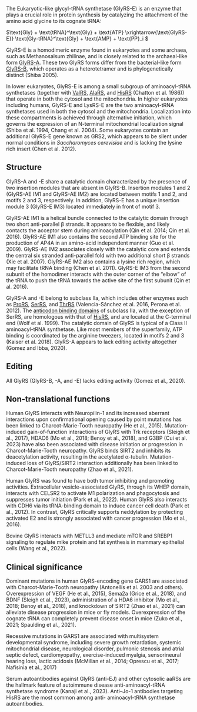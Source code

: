 
The Eukaryotic-like glycyl-tRNA synthetase (GlyRS-E) is an enzyme that plays a crucial role in protein synthesis by catalyzing the attachment of the amino acid glycine to its cognate tRNA:




$\text{Gly} + \text{tRNA}^\text{Gly} + \text{ATP} \xrightarrow{\text{GlyRS-E}} \text{Gly-tRNA}^\text{Gly} + \text{AMP} + \text{PP}_i $



GlyRS-E is a homodimeric enzyme found in eukaryotes and some archaea, such as Methanosalsum zhilinae, and is closely related to the archaeal-like form [GlyRS-A](/class2/gly1). These two GlyRS forms differ from the bacterial-like form [GlyRS-B](/class2/gly2), which operates as a heterotetramer and is phylogenetically distinct (Shiba 2005).

In lower eukaryotes, GlyRS-E is among a small subgroup of aminoacyl-tRNA synthetases (together with [ValRS](/class1/val), [AlaRS](/class2/ala), and [HisRS](/class2/his) (Chatton et al. 1986)) that operate in both the cytosol and the mitochondria. 
In higher eukaryotes including humans, GlyRS-E and LysRS-E are the two aminoacyl-tRNA synthetases used in both the cytosol and the mitochondria.
Localization into these compartments is achieved through alternative initiation, which governs the expression of an N-terminal mitochondrial localization signal (Shiba et al. 1994, Chang et al. 2004).
Some eukaryotes contain an additional GlyRS-E gene known as GRS2, which appears to be silent under normal conditions in *Saccharomyces cerevisiae* and is lacking the lysine rich insert (Chen et al. 2012). 




## Structure


GlyRS-A and -E share a catalytic domain characterized by the presence of two insertion modules that are absent in GlyRS-B.  Insertion modules 1 and 2 (GlyRS-AE IM1 and GlyRS-AE IM2) are located between motifs 1 and 2, and motifs 2 and 3, respectively. In addition, GlyRS-E has a unique insertion module 3 (GlyRS-E IM3) located immediately in front of motif 3.

GlyRS-AE IM1 is a helical bundle connected to the catalytic domain through two short anti-parallel β strands. It appears to be flexible, and likely contacts the acceptor stem during aminoacylation (Qin et al. 2014; Qin et al. 2016). GlyRS-AE IM1 also contains the second ATP binding site for the production of AP4A in an amino-acid independent manner (Guo et al. 2009). GlyRS-AE IM2 associates closely with the catalytic core and extends the central six stranded anti-parallel fold with two additional short β strands (Xie et al. 2007). GlyRS-AE IM2 also contains a lysine rich region, which may facilitate tRNA binding (Chen et al. 2011). GlyRS-E IM3 from the second subunit of the homodimer interacts with the outer corner of the “elbow” of the tRNA to push the tRNA towards the active site of the first subunit (Qin et al. 2016).


GlyRS-A and -E belong to subclass IIa, which includes other enzymes such as [ProRS](/class2/pro1), [SerRS](/class2/ser1), and [ThrRS](/class2/thr) (Valencia-Sánchez et al. 2016, Perona et al. 2012). The [anticodon binding domains](/d/hgpt) of subclass IIa, with the exception of SerRS, are homologous with that of [HisRS](/class2/his), and are located at the C-terminal end (Wolf et al. 1999). The catalytic domain of GlyRS is typical of a Class II aminoacyl-tRNA synthetase. Like most members of the superfamily, ATP binding is coordinated by the arginine tweezers, located in motifs 2 and 3 (Kaiser et al. 2018). GlyRS-A appears to lack editing activity altogether (Gomez and Ibba, 2020). 






## Editing

All GlyRS (GlyRS-B, -A, and -E) lacks editing activity (Gomez et al., 2020). 

## Non-translational functions

Human GlyRS interacts with Neuropilin-1 and its increased aberrant interactions upon confirmational opening caused by point mutations has been linked to Charcot-Marie-Tooth neuropathy (He et al., 2015). Mutation-induced gain-of-function interactions of GlyRS with Trk receptors (Sleigh et al., 2017), HDAC6 (Mo et al., 2018; Benoy et al., 2018), and G3BP (Cui et al. 2023) have also been associated with disease initiation or progression in Charcot-Marie-Tooth neuropathy. GlyRS binds SIRT2 and inhibits its deacetylation activity, resulting in the acetylated α-tubulin. Mutation-induced loss of GlyRS/SIRT2 interaction additionally has been linked to Charcot-Marie-Tooth neuropathy (Zhao et al., 2021).

Human GlyRS was found to have both tumor inhibiting and promoting activities. Extracellular vesicle-associated GlyRS, through its WHEP domain, interacts with CELSR2 to activate M1 polarization and phagocytosis and suppresses tumor initiation (Park et al., 2022). Human GlyRS also interacts with CDH6 via its tRNA-binding domain to induce cancer cell death (Park et al., 2012). In contrast, GlyRS critically supports neddylation by protecting activated E2 and is strongly associated with cancer progression (Mo et al., 2016).

Bovine GlyRS interacts with METLL3 and mediate mTOR and SREBP1 signaling to regulate mike protein and fat synthesis in mammary epithelial cells (Wang et al., 2022).



## Clinical significance

Dominant mutations in human GlyRS-encoding gene GARS1 are associated with Charcot-Marie-Tooth neuropathy (Antonellis et al. 2003 and others). Overexpression of VEGF (He et al., 2015), Sema2a (Grice et al., 2018), and BDNF (Sleigh et al., 2023), administration of a HDA6 inhibitor (Mo et al., 2018; Benoy et al., 2018), and knockdown of SIRT2 (Zhao et al., 2021) can alleviate disease progression in mice or fly models. Overexpression of the cognate tRNA can completely prevent disease onset in mice (Zuko et al., 2021; Spaulding et al., 2021). 

Recessive mutations in GARS1 are associated with multisystem developmental syndrome, including severe growth retardation, systemic mitochondrial disease, neurological disorder, pulmonic stenosis and atrial septic defect, cardiomyopathy, exercise-induced myalgia, sensorineural hearing loss, lactic acidosis (McMillan  et al., 2014; Oprescu et al., 2017; Nafisinia et al., 2017)

Serum autoantibodies against GlyRS (anti-EJ) and other cytosolic aaRSs are the hallmark feature of autoimmune disease anti-aminoacyl-tRNA synthetase syndrome (Kanaji et al., 2023). Anti–Jo-1 antibodies targeting HisRS are the most common among anti- aminoacyl-tRNA synthetase autoantibodies.



